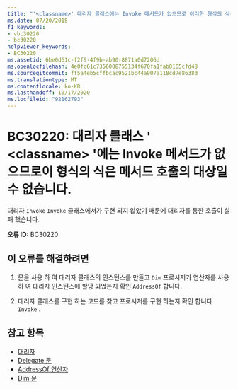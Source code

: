 ```yaml
---
title: "'<classname>' 대리자 클래스에는 Invoke 메서드가 없으므로 이러한 형식의 식은 프로시저 호출의 대상일 수 없습니다."
ms.date: 07/20/2015
f1_keywords:
- vbc30220
- bc30220
helpviewer_keywords:
- BC30220
ms.assetid: 6be0d61c-f2f9-4f9b-ab90-8871a0d7206d
ms.openlocfilehash: 4e0fc61c7356008755134f670fa1fab0165cfd48
ms.sourcegitcommit: ff5a4eb5cffbcac9521bc44a907a118cd7e8638d
ms.translationtype: MT
ms.contentlocale: ko-KR
ms.lasthandoff: 10/17/2020
ms.locfileid: "92162793"
---
```

# <a name="bc30220-delegate-class-classname-has-no-invoke-method-so-an-expression-of-this-type-cannot-be-the-target-of-a-method-call"></a>BC30220: 대리자 클래스 ' \<classname> '에는 Invoke 메서드가 없으므로이 형식의 식은 메서드 호출의 대상일 수 없습니다.

대리자 `Invoke` `Invoke` 클래스에서가 구현 되지 않았기 때문에 대리자를 통한 호출이 실패 했습니다.

 **오류 ID:** BC30220

## <a name="to-correct-this-error"></a>이 오류를 해결하려면

1. 문을 사용 하 여 대리자 클래스의 인스턴스를 만들고 `Dim` 프로시저가 연산자를 사용 하 여 대리자 인스턴스에 할당 되었는지 확인 `AddressOf` 합니다.

2. 대리자 클래스를 구현 하는 코드를 찾고 프로시저를 구현 하는지 확인 합니다 `Invoke` .

## <a name="see-also"></a>참고 항목

- [대리자](../../programming-guide/language-features/delegates/index.md)
- [Delegate 문](../statements/delegate-statement.md)
- [AddressOf 연산자](../operators/addressof-operator.md)
- [Dim 문](../statements/dim-statement.md)
